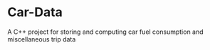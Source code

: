 # Car-Data
A C++ project for storing and computing car fuel consumption and miscellaneous trip data
